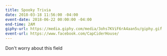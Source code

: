```yaml
---
title: Spooky Trivia
date: 2018-03-18 11:56:00 -04:00
event-date: 2018-06-22 00:00:00 -04:00
end-time: 2AM
giphy-url: https://media.giphy.com/media/3ohs7KViF6rA4aan5u/giphy.gif
event-url: https://www.facebook.com/CapCiderHouse/
---
```


Don't worry about this field
